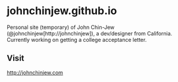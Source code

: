 # johnchinjew.github.io
Personal site (temporary) of John Chin-Jew (@johnchinjew[http://johnchinjew]), a dev/designer from California. Currently working on getting a college acceptance letter.

## Visit
http://johnchinjew.com
